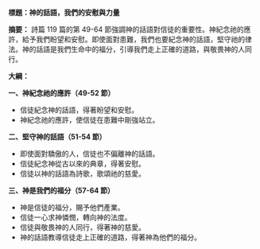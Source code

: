 **標題：神的話語，我們的安慰與力量**

**摘要：**
詩篇 119 篇的第 49-64 節強調神的話語對信徒的重要性。神紀念祂的應許，給予我們盼望和安慰。即使面對患難，我們也要紀念神的話語，堅守祂的律法。神的話語是我們生命中的福分，引導我們走上正確的道路，與敬畏神的人同行。

**大綱：**

**一、神紀念祂的應許（49-52 節）**
* 信徒紀念神的話語，得著盼望和安慰。
* 神紀念祂的應許，使信徒在患難中剛強站立。

**二、堅守神的話語（51-54 節）**
* 即使面對驕傲的人，信徒也不偏離神的話語。
* 信徒紀念神從古以來的典章，得著安慰。
* 信徒以神的話語為詩歌，歌頌祂的慈愛。

**三、神是我們的福分（57-64 節）**
* 神是信徒的福分，賜予他們產業。
* 信徒一心求神憐憫，轉向神的法度。
* 信徒與敬畏神的人同行，得著神的慈愛。
* 神的話語教導信徒走上正確的道路，得著神為他們的福分。